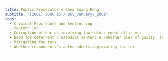 ```yaml
---
title: Public Prosecutor v Chew Suang Heng 
subtitle: "[2001] SGHC 15 / 26\_January\_2001"
tags:
  - Criminal Proc edure and Sentenc ing
  - Sentenc ing
  - Corruption offenc es involving law enforc ement offic ers
  - Need for deterrent c ustodial sentenc e -Whether plea of guilty, lac k of premeditation and fear of being c harged
  - Mitigating fac tors
  - Whether respondent\'s antec edents aggravating fac tor

---
```


